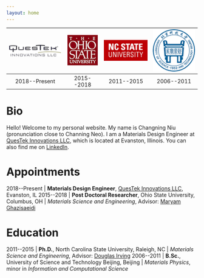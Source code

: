 ```yaml
---
layout: home
---
```



| ![QuesTek](/img/QuesTek.png) | ![OSU](/img/OSU.png) | ![NCSU](/img/NCSU.png) | ![USTB](/img/USTB.png) |
|:---:|:---:|:---:|:---:|
| 2018--Present | 2015--2018 | 2011--2015 | 2006--2011 |

# Bio
Hello! Welcome to my personal website. My name is Changning Niu (pronunciation close to Channing Neo). I am a Materials Design Engineer at [QuesTek Innovations LLC](https://www.questek.com/), which is located at Evanston, Illinois. You can also find me on [LinkedIn](https://www.linkedin.com/in/changning).

# Appointments

 2018--Present | **Materials Design Engineer**, [QuesTek Innovations LLC](https://www.questek.com), Evanston, IL
 2015--2018 | **Post Doctoral Researcher**, Ohio State University, Columbus, OH 
 | *Materials Science and Engineering*, Advisor: [Maryam Ghazisaeidi](https://mse.osu.edu/people/ghazisaeidi.1)

# Education

 2011--2015 | **Ph.D.**, North Carolina State University, Raleigh, NC
 | *Materials Science and Engineering*, Advisor: [Douglas Irving](http://www.mse.ncsu.edu/profile/dlirving)
 2006--2011 | **B.Sc.**, University of Science and Technology Beijing, Beijing
 | *Materials Physics*, minor in *Information and Computational Science*
